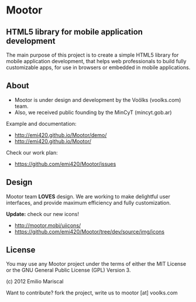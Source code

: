 # Mootor

## HTML5 library for mobile application development

The main purpose of this project is to create a simple HTML5 library for mobile application development, that helps web professionals to build fully customizable apps, for use in browsers or embedded in mobile applications.


## About

* Mootor is under design and development by the Voölks (voolks.com) team.
* Also, we received public founding by the MinCyT (mincyt.gob.ar)

Example and documentation:

* http://emi420.github.io/Mootor/demo/
* http://emi420.github.io/Mootor/

Check our work plan:

* https://github.com/emi420/Mootor/issues


## Design

Mootor team **LOVES** design. We are working to make delightful user interfaces, and provide maximum efficiency and fully customization.

**Update:** check our new icons!

* http://mootor.mobi/uiicons/
* https://github.com/emi420/Mootor/tree/dev/source/img/icons


## License

You may use any Mootor project under the terms of either the MIT License or the GNU General Public License (GPL) Version 3.

(c) 2012 Emilio Mariscal

Want to contribute? fork the project, write us to mootor [at] voolks.com

